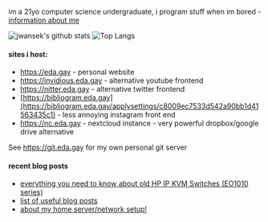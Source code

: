 im a 21yo computer science undergraduate, i program stuff when im bored - [information about me](https://eda.gay/thought?id=2)


![jwansek's github stats](https://github-readme-stats.vercel.app/api?username=jwansek&show_icons=true&title_color=fff&icon_color=79ff97&theme=dracula&count_private=true)
![Top Langs](https://github-readme-stats.vercel.app/api/top-langs/?username=jwansek&layout=compact&theme=dracula&count_private=true)

#### sites i host:
 - https://eda.gay - personal website
 - https://invidious.eda.gay - alternative youtube frontend
 - https://nitter.eda.gay - alternative twitter frontend
 - [https://bibliogram.eda.gay](https://bibliogram.eda.gay/applysettings/c8009ec7533d542a90bb1d41563435c1) - less annoying instagram front end
 - https://nc.eda.gay - nextcloud instance - very powerful dropbox/google drive alternative
 
 See https://git.eda.gay for my own personal git server
 
 #### recent blog posts
 
 - [everything you need to know about old HP IP KVM Switches (EO1010 series)](https://eda.gay/thought?id=18)
 - [list of useful blog posts](https://eda.gay/thought?id=20)
 - [about my home server/network setup!](https://eda.gay/thought?id=5)

